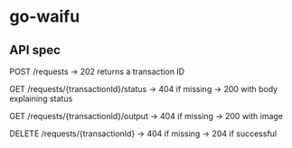 # go-waifu

## API spec

POST /requests
-> 202 returns a transaction ID

GET /requests/{transactionId}/status
-> 404 if missing
-> 200 with body explaining status

GET /requests/{transactionId}/output
-> 404 if missing
-> 200 with image

DELETE /requests/{transactionId}
-> 404 if missing
-> 204 if successful
